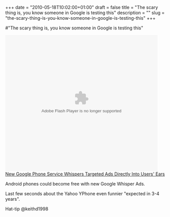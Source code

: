 +++
date = "2010-05-18T10:02:00+01:00"
draft = false
title = "The scary thing is, you know someone in Google is testing this"
description = ""
slug = "the-scary-thing-is-you-know-someone-in-google-is-testing-this"
+++

#"The scary thing is, you know someone in Google is testing this"


 <p>
<object height="430" width="480">
<param name="allowfullscreen" value="true" />
<param name="allowscriptaccess" value="always" />
<param name="movie" value="http://media.theonion.com/flash/video/onn_player.swf?videoid=17470&amp;embedded=true&amp;host=http://www.theonion.com" />
<param name="wmode" value="transparent" />
<embed src="http://media.theonion.com/flash/video/onn_player.swf" type="application/x-shockwave-flash" wmode="transparent" height="430" flashvars="videoid=17470&amp;embedded=true&amp;host=http://www.theonion.com" width="480"></embed>
</object>
<br /><a href="http://www.theonion.com/video/new-google-phone-service-whispers-targeted-ads-dir,17470/">New Google Phone Service Whispers Targeted Ads Directly Into Users' Ears</a></p>
<p></p>
<p>Android phones could become free with new Google Whisper Ads.</p>
<p>Last few seconds about the Yahoo YPhone even funnier "expected in 3-4 years".</p>
<p>Hat-tip @keithd1998</p>
 